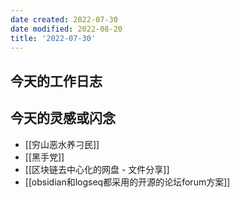 ```yaml
---
date created: 2022-07-30
date modified: 2022-08-20
title: '2022-07-30'
---
```


## 今天的工作日志

## 今天的灵感或闪念

- [[穷山恶水养刁民]]
- [[黑手党]]
- [[区块链去中心化的网盘 - 文件分享]]
- [[obsidian和logseq都采用的开源的论坛forum方案]]
